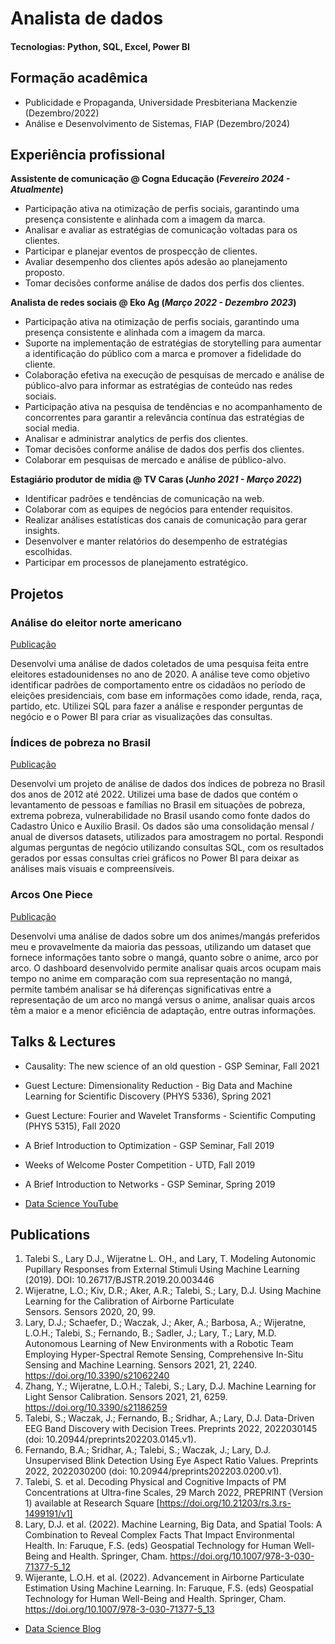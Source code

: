 # Analista de dados

#### Tecnologias: Python, SQL, Excel, Power BI

## Formação acadêmica
- Publicidade e Propaganda, Universidade Presbiteriana Mackenzie (Dezembro/2022)						       		
- Análise e Desenvolvimento de Sistemas, FIAP (Dezembro/2024)        		

## Experiência profissional
**Assistente de comunicação @ Cogna Educação (_Fevereiro 2024 - Atualmente_)**
- Participação ativa na otimização de perfis sociais, garantindo uma presença consistente e alinhada
com a imagem da marca.
- Analisar e avaliar as estratégias de comunicação voltadas para os clientes.
- Participar e planejar eventos de prospecção de clientes.
- Avaliar desempenho dos clientes após adesão ao planejamento proposto.
- Tomar decisões conforme análise de dados dos perfis dos clientes.

**Analista de redes sociais @ Eko Ag (_Março 2022 - Dezembro 2023_)**
- Participação ativa na otimização de perfis sociais, garantindo uma presença consistente e alinhada
com a imagem da marca.
- Suporte na implementação de estratégias de storytelling para aumentar a identificação do público
com a marca e promover a fidelidade do cliente.
- Colaboração efetiva na execução de pesquisas de mercado e análise de público-alvo para informar
as estratégias de conteúdo nas redes sociais.
- Participação ativa na pesquisa de tendências e no acompanhamento de concorrentes para garantir
a relevância contínua das estratégias de social media.
- Analisar e administrar analytics de perfis dos clientes.
- Tomar decisões conforme análise de dados dos perfis dos clientes.
- Colaborar em pesquisas de mercado e análise de público-alvo.

**Estagiário produtor de mídia @ TV Caras (_Junho 2021 - Março 2022_)**
- Identificar padrões e tendências de comunicação na web.
- Colaborar com as equipes de negócios para entender requisitos.
- Realizar análises estatísticas dos canais de comunicação para gerar insights.
- Desenvolver e manter relatórios do desempenho de estratégias escolhidas.
- Participar em processos de planejamento estratégico.

## Projetos
### Análise do eleitor norte americano
[Publicação](https://www.linkedin.com/posts/frederico-a-carvalho_an%C3%A1lise-do-eleitor-americano-activity-7261842234898010112-Q8kF?utm_source=share&utm_medium=member_desktop)

Desenvolvi uma análise de dados coletados de uma pesquisa feita entre eleitores estadounidenses no ano de 2020. A análise teve como objetivo identificar padrões de comportamento entre os cidadãos no período de eleições presidenciais, com base em informações como idade, renda, raça, partido, etc. Utilizei SQL para fazer a análise e responder perguntas de negócio e o Power BI para criar as visualizações das consultas.


### Índices de pobreza no Brasil
[Publicação](https://www.linkedin.com/posts/frederico-a-carvalho_%C3%ADndices-de-pobreza-no-brasil-activity-7258172334132379648-SJQ3?utm_source=share&utm_medium=member_desktop)

Desenvolvi um projeto de análise de dados dos índices de pobreza no Brasil dos anos de 2012 até 2022. Utilizei uma base de dados que contém o levantamento de pessoas e famílias no Brasil em situações de pobreza, extrema pobreza, vulnerabilidade no Brasil usando como fonte dados do Cadastro Único e Auxilio Brasil. Os dados são uma consolidação mensal / anual de diversos datasets, utilizados para amostragem no portal.
Respondi algumas perguntas de negócio utilizando consultas SQL, com os resultados gerados por essas consultas criei gráficos no Power BI para deixar as análises mais visuais e compreensíveis.

### Arcos One Piece
[Publicação](https://www.linkedin.com/posts/frederico-a-carvalho_dados-data-analisededados-activity-7253099473206136832-lWp9?utm_source=share&utm_medium=member_desktop)

Desenvolvi uma análise de dados sobre um dos animes/mangás preferidos meu e provavelmente da maioria das pessoas, utilizando um dataset que fornece informações tanto sobre o mangá, quanto sobre o anime, arco por arco. O dashboard desenvolvido permite analisar quais arcos ocupam mais tempo no anime em comparação com sua representação no mangá, permite também analisar se há diferenças significativas entre a representação de um arco no mangá versus o anime, analisar quais arcos têm a maior e a menor eficiência de adaptação, entre outras informações.


## Talks & Lectures
- Causality: The new science of an old question - GSP Seminar, Fall 2021
- Guest Lecture: Dimensionality Reduction - Big Data and Machine Learning for Scientific Discovery (PHYS 5336), Spring 2021
- Guest Lecture: Fourier and Wavelet Transforms - Scientific Computing (PHYS 5315), Fall 2020
- A Brief Introduction to Optimization - GSP Seminar, Fall 2019
- Weeks of Welcome Poster Competition - UTD, Fall 2019
- A Brief Introduction to Networks - GSP Seminar, Spring 2019

- [Data Science YouTube](https://www.youtube.com/channel/UCa9gErQ9AE5jT2DZLjXBIdA)

## Publications
1. Talebi S., Lary D.J., Wijeratne L. OH., and Lary, T. Modeling Autonomic Pupillary Responses from External Stimuli Using Machine Learning (2019). DOI: 10.26717/BJSTR.2019.20.003446
2. Wijeratne, L.O.; Kiv, D.R.; Aker, A.R.; Talebi, S.; Lary, D.J. Using Machine Learning for the Calibration of Airborne Particulate Sensors. Sensors 2020, 20, 99.
3. Lary, D.J.; Schaefer, D.; Waczak, J.; Aker, A.; Barbosa, A.; Wijeratne, L.O.H.; Talebi, S.; Fernando, B.; Sadler, J.; Lary, T.; Lary, M.D. Autonomous Learning of New Environments with a Robotic Team Employing Hyper-Spectral Remote Sensing, Comprehensive In-Situ Sensing and Machine Learning. Sensors 2021, 21, 2240. https://doi.org/10.3390/s21062240
4. Zhang, Y.; Wijeratne, L.O.H.; Talebi, S.; Lary, D.J. Machine Learning for Light Sensor Calibration. Sensors 2021, 21, 6259. https://doi.org/10.3390/s21186259
5. Talebi, S.; Waczak, J.; Fernando, B.; Sridhar, A.; Lary, D.J. Data-Driven EEG Band Discovery with Decision Trees. Preprints 2022, 2022030145 (doi: 10.20944/preprints202203.0145.v1).
6. Fernando, B.A.; Sridhar, A.; Talebi, S.; Waczak, J.; Lary, D.J. Unsupervised Blink Detection Using Eye Aspect Ratio Values. Preprints 2022, 2022030200 (doi: 10.20944/preprints202203.0200.v1).
7. Talebi, S. et al. Decoding Physical and Cognitive Impacts of PM Concentrations at Ultra-fine Scales, 29 March 2022, PREPRINT (Version 1) available at Research Square [https://doi.org/10.21203/rs.3.rs-1499191/v1]
8. Lary, D.J. et al. (2022). Machine Learning, Big Data, and Spatial Tools: A Combination to Reveal Complex Facts That Impact Environmental Health. In: Faruque, F.S. (eds) Geospatial Technology for Human Well-Being and Health. Springer, Cham. https://doi.org/10.1007/978-3-030-71377-5_12
9. Wijerante, L.O.H. et al. (2022). Advancement in Airborne Particulate Estimation Using Machine Learning. In: Faruque, F.S. (eds) Geospatial Technology for Human Well-Being and Health. Springer, Cham. https://doi.org/10.1007/978-3-030-71377-5_13

- [Data Science Blog](https://medium.com/@shawhin)
